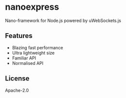 # nanoexpress

Nano-framework for Node.js powered by uWebSockets.js

## Features

- Blazing fast performance
- Ultra lightweight size
- Familiar API
- Normalised API

## License

Apache-2.0
